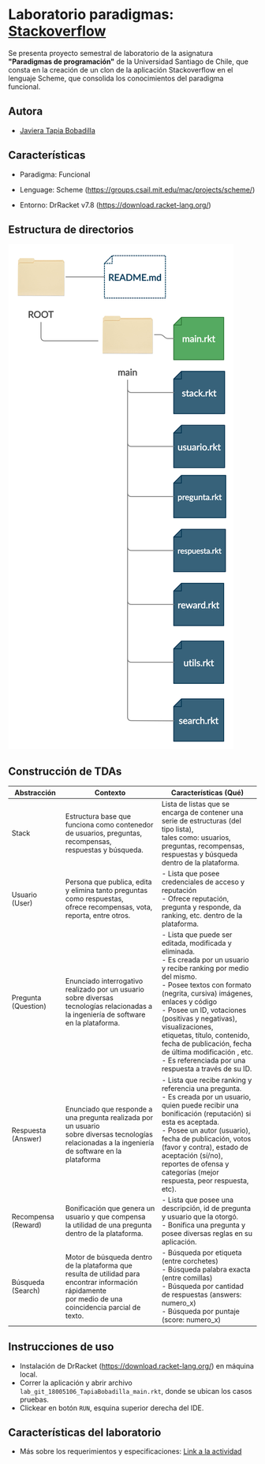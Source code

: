 # Laboratorio paradigmas: [Stackoverflow](https://stackoverflow.com/)

Se presenta proyecto semestral de laboratorio de la asignatura **"Paradigmas de programación"** de la Universidad Santiago de Chile, que consta en la creación de un clon de la aplicación Stackoverflow en el lenguaje Scheme, que consolida los conocimientos del paradigma funcional.

## Autora
- [Javiera Tapia Bobadilla](https://github.com/javieratapiab)
  
## Características

- Paradigma: Funcional

- Lenguage: Scheme (https://groups.csail.mit.edu/mac/projects/scheme/)

- Entorno: DrRacket v7.8 (https://download.racket-lang.org/)

## Estructura de directorios

![estructura-directorios](estructura-directorios.png "Estructura de directorios")

## Construcción de TDAs

| Abstracción         	| Contexto                                                                                                                                                     	| Características (Qué)                                                                                                                                                                                                                                                                                                                                                                                                                	|
|---------------------	|--------------------------------------------------------------------------------------------------------------------------------------------------------------	|--------------------------------------------------------------------------------------------------------------------------------------------------------------------------------------------------------------------------------------------------------------------------------------------------------------------------------------------------------------------------------------------------------------------------------------	|
| Stack               	| Estructura base que funciona como contenedor de usuarios, preguntas, recompensas, <br>respuestas y búsqueda.                                                 	| Lista de listas que se encarga de contener una serie de estructuras (del tipo lista), <br>tales como: usuarios, preguntas, recompensas, respuestas y búsqueda dentro de la plataforma.                                                                                                                                                                                                                                               	|
| Usuario (User)      	| Persona que publica, edita y elimina tanto preguntas como respuestas,<br>ofrece recompensas, vota, reporta, entre otros.                                     	| - Lista que posee credenciales de acceso y reputación<br>- Ofrece reputación, pregunta y responde, da ranking, etc. dentro de la plataforma.                                                                                                                                                                                                                                                                                         	|
| Pregunta (Question) 	| Enunciado interrogativo realizado por un usuario sobre diversas<br>tecnologías relacionadas a la ingeniería de software en la plataforma.                    	| - Lista que puede ser editada, modificada y eliminada.<br>- Es creada por un usuario y recibe ranking por medio del mismo.<br>- Posee textos con formato (negrita, cursiva) imágenes, enlaces y código<br>- Posee un ID, votaciones (positivas y negativas), visualizaciones,<br>  etiquetas, título, contenido, fecha de publicación, fecha de última modificación , etc.<br>- Es referenciada por una respuesta a través de su ID. 	|
| Respuesta (Answer)  	| Enunciado que responde a una pregunta realizada por un usuario<br>sobre diversas tecnologías relacionadas a la ingeniería de software en la plataforma       	| - Lista que recibe ranking y referencia una pregunta.<br>- Es creada por un usuario, quien puede recibir una bonificación (reputación) si esta es aceptada.<br>- Posee un autor (usuario), fecha de publicación, votos (favor y contra), estado de aceptación (sí/no), <br>  reportes de ofensa y categorías (mejor respuesta, peor respuesta, etc).                                                                                 	|
| Recompensa (Reward) 	| Bonificación que genera un usuario y que compensa<br>la utilidad de una pregunta dentro de la plataforma.                                                    	| - Lista que posee una descripción, id de pregunta y usuario que la otorgó.<br>- Bonifica una pregunta y posee diversas reglas en su aplicación.                                                                                                                                                                                                                                                                                      	|
| Búsqueda (Search)   	| Motor de búsqueda dentro de la plataforma que resulta de utilidad para encontrar información rápidamente<br>por medio de una coincidencia parcial de texto.  	| - Búsqueda por etiqueta (entre corchetes)<br>- Búsqueda palabra exacta (entre comillas)<br>- Búsqueda por cantidad de respuestas (answers: numero_x)<br>- Búsqueda por puntaje (score: numero_x)                                                                                                                                                                                                                                     	|

## Instrucciones de uso

- Instalación de DrRacket (https://download.racket-lang.org/) en máquina local.
- Correr la aplicación y abrir archivo `lab_git_18005106_TapiaBobadilla_main.rkt`, donde se ubican los casos pruebas.
- Clickear en botón `RUN`, esquina superior derecha del IDE.

  
## Características del laboratorio

- Más sobre los requerimientos y especificaciones: [Link a la actividad](https://docs.google.com/document/d/1TwFzL2nr5yJ24qKY3V4Z-iSBFnZuGbB_tgJ2ov_UtJs)
